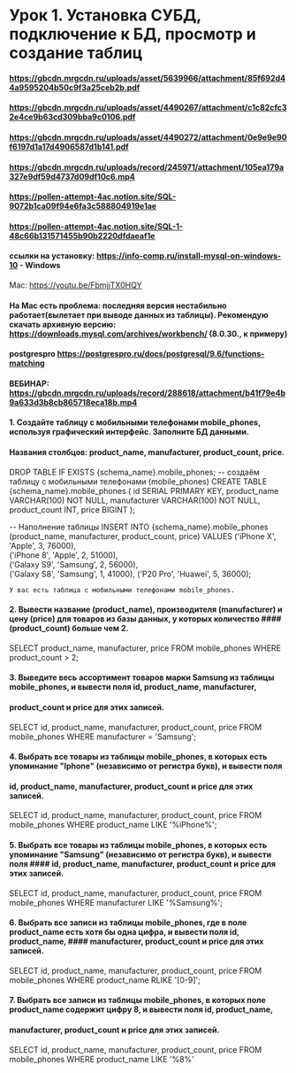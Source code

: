 # Урок 1. Установка СУБД, подключение к БД, просмотр и создание таблиц
#### https://gbcdn.mrgcdn.ru/uploads/asset/5639966/attachment/85f692d44a9595204b50c9f3a25ceb2b.pdf
#### https://gbcdn.mrgcdn.ru/uploads/asset/4490267/attachment/c1c82cfc32e4ce9b63cd309bba9c0106.pdf
#### https://gbcdn.mrgcdn.ru/uploads/asset/4490272/attachment/0e9e9e90f6197d1a17d4906587d1b141.pdf
#### https://gbcdn.mrgcdn.ru/uploads/record/245971/attachment/105ea179a327e9df59d4737d09df10c6.mp4
#### https://pollen-attempt-4ac.notion.site/SQL-9072b1ca09f94e6fa3c588804919e1ae
#### https://pollen-attempt-4ac.notion.site/SQL-1-48c66b131571455b90b2220dfdaeaf1e
#### ссылки на установку: https://info-comp.ru/install-mysql-on-windows-10 - Windows
Mac: https://youtu.be/FbmjjTX0HQY

#### На Мас есть проблема: последняя версия нестабильно работает(вылетает при выводе данных из таблицы). Рекомендую cкачать архивную версию: https://downloads.mysql.com/archives/workbench/ (8.0.30., к примеру)

#### postgrespro https://postgrespro.ru/docs/postgresql/9.6/functions-matching
#### ВЕБИНАР: https://gbcdn.mrgcdn.ru/uploads/record/288618/attachment/b41f79e4b9a633d3b8cb865718eca18b.mp4


#### 1. Создайте таблицу с мобильными телефонами mobile_phones, используя графический интерфейс. Заполните БД данными.
#### Названия столбцов: product_name, manufacturer, product_count, price.

DROP TABLE IF EXISTS {schema_name}.mobile_phones;
-- создаём таблицу с мобильными телефонами (mobile_phones)
CREATE TABLE {schema_name}.mobile_phones (
    id SERIAL PRIMARY KEY,
    product_name VARCHAR(100) NOT NULL,
    manufacturer VARCHAR(100) NOT NULL,
    product_count INT,
    price BIGINT
);

-- Наполнение таблицы
INSERT INTO {schema_name}.mobile_phones (product_name, manufacturer, product_count, price)
VALUES
    ('iPhone X', 'Apple', 3, 76000),  
    ('iPhone 8', 'Apple', 2, 51000),  
    ('Galaxy S9', 'Samsung', 2, 56000),  
    ('Galaxy S8', 'Samsung', 1, 41000),
    ('P20 Pro', 'Huawei', 5, 36000);

    У вас есть таблица с мобильными телефонами mobile_phones.

#### 2. Вывести название (product_name), производителя (manufacturer) и цену (price) для товаров из базы данных, у которых количество #### (product_count) больше чем 2.

SELECT product_name, manufacturer, price FROM mobile_phones
WHERE product_count > 2;

#### 3. Выведите весь ассортимент товаров марки Samsung из таблицы mobile_phones, и вывести поля id, product_name, manufacturer, 
#### product_count и price для этих записей.

SELECT id, product_name, manufacturer, product_count, price
FROM mobile_phones
WHERE manufacturer = 'Samsung';

#### 4. Выбрать все товары из таблицы mobile_phones, в которых есть упоминание "Iphone" (независимо от регистра букв), и вывести поля  
#### id, product_name, manufacturer, product_count и price для этих записей.

SELECT id, product_name, manufacturer, product_count, price
FROM mobile_phones
WHERE product_name LIKE '%iPhone%';

#### 5. Выбрать все товары из таблицы mobile_phones, в которых есть упоминание "Samsung" (независимо от регистра букв), и вывести поля #### id, product_name, manufacturer, product_count и price для этих записей.

SELECT id, product_name, manufacturer, product_count, price
FROM mobile_phones
WHERE manufacturer LIKE '%Samsung%';

#### 6. Выбрать все записи из таблицы mobile_phones, где в поле product_name есть хотя бы одна цифра, и вывести поля id, product_name, #### manufacturer, product_count и price для этих записей.

SELECT id, product_name, manufacturer, product_count, price
FROM mobile_phones
WHERE product_name RLIKE '[0-9]';

#### 7. Выбрать все записи из таблицы mobile_phones, в которых поле product_name содержит цифру 8, и вывести поля id, product_name, 
#### manufacturer, product_count и price для этих записей.

SELECT id, product_name, manufacturer, product_count, price
FROM mobile_phones WHERE product_name LIKE '%8%'


